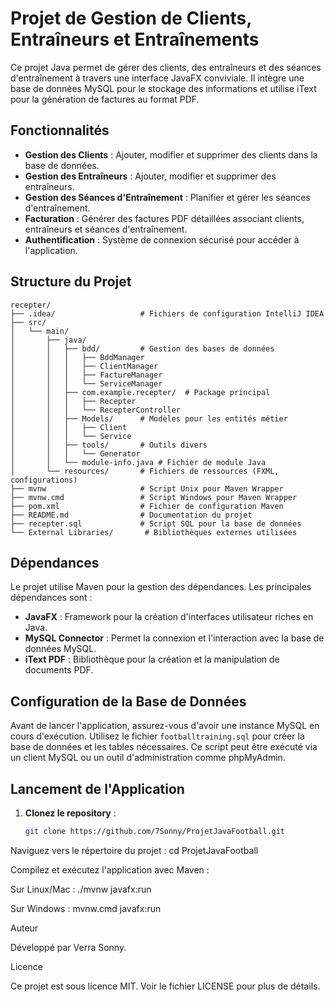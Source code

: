 # Projet de Gestion de Clients, Entraîneurs et Entraînements

Ce projet Java permet de gérer des clients, des entraîneurs et des séances d'entraînement à travers une interface JavaFX conviviale. Il intègre une base de données MySQL pour le stockage des informations et utilise iText pour la génération de factures au format PDF.

## Fonctionnalités

- **Gestion des Clients** : Ajouter, modifier et supprimer des clients dans la base de données.
- **Gestion des Entraîneurs** : Ajouter, modifier et supprimer des entraîneurs.
- **Gestion des Séances d'Entraînement** : Planifier et gérer les séances d'entraînement.
- **Facturation** : Générer des factures PDF détaillées associant clients, entraîneurs et séances d'entraînement.
- **Authentification** : Système de connexion sécurisé pour accéder à l'application.

## Structure du Projet
```
recepter/
├── .idea/                   # Fichiers de configuration IntelliJ IDEA
├── src/
│   └── main/
│       ├── java/
│       │   ├── bdd/         # Gestion des bases de données
│       │   │   ├── BddManager
│       │   │   ├── ClientManager
│       │   │   ├── FactureManager
│       │   │   └── ServiceManager
│       │   ├── com.example.recepter/  # Package principal
│       │   │   ├── Recepter
│       │   │   └── RecepterController
│       │   ├── Models/      # Modèles pour les entités métier
│       │   │   ├── Client
│       │   │   └── Service
│       │   ├── tools/       # Outils divers
│       │   │   └── Generator
│       │   └── module-info.java # Fichier de module Java
│       └── resources/       # Fichiers de ressources (FXML, configurations)
├── mvnw                     # Script Unix pour Maven Wrapper
├── mvnw.cmd                 # Script Windows pour Maven Wrapper
├── pom.xml                  # Fichier de configuration Maven
├── README.md                # Documentation du projet
├── recepter.sql             # Script SQL pour la base de données
└── External Libraries/       # Bibliothèques externes utilisées
```


## Dépendances

Le projet utilise Maven pour la gestion des dépendances. Les principales dépendances sont :

- **JavaFX** : Framework pour la création d'interfaces utilisateur riches en Java.
- **MySQL Connector** : Permet la connexion et l'interaction avec la base de données MySQL.
- **iText PDF** : Bibliothèque pour la création et la manipulation de documents PDF.

## Configuration de la Base de Données

Avant de lancer l'application, assurez-vous d'avoir une instance MySQL en cours d'exécution. Utilisez le fichier `footballtraining.sql` pour créer la base de données et les tables nécessaires. Ce script peut être exécuté via un client MySQL ou un outil d'administration comme phpMyAdmin.

## Lancement de l'Application

1. **Clonez le repository** :

   ```bash
   git clone https://github.com/7Sonny/ProjetJavaFootball.git
Naviguez vers le répertoire du projet :
cd ProjetJavaFootball

Compilez et exécutez l'application avec Maven :

Sur Linux/Mac :
./mvnw javafx:run

Sur Windows :
mvnw.cmd javafx:run


Auteur

Développé par Verra Sonny.

Licence

Ce projet est sous licence MIT. Voir le fichier LICENSE pour plus de détails.
